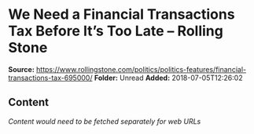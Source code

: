 # We Need a Financial Transactions Tax Before It’s Too Late – Rolling Stone

**Source:** https://www.rollingstone.com/politics/politics-features/financial-transactions-tax-695000/
**Folder:** Unread
**Added:** 2018-07-05T12:26:02




## Content
*Content would need to be fetched separately for web URLs*
